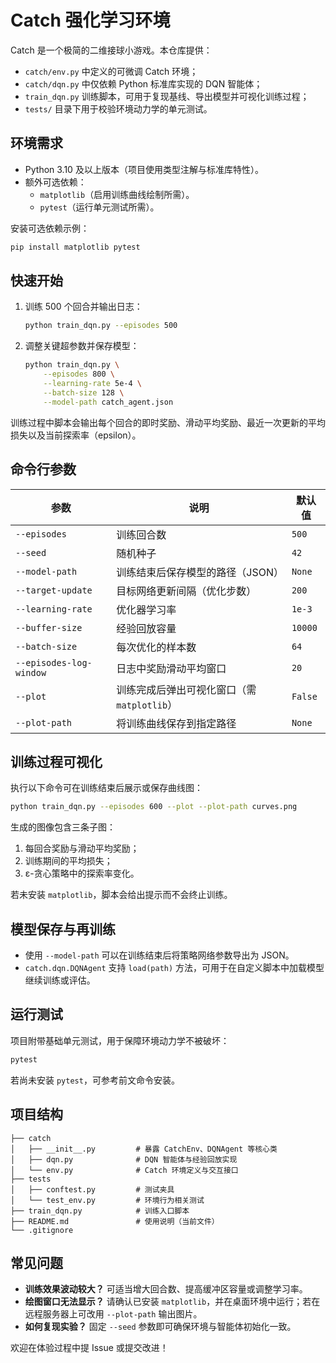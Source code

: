 ﻿# Catch 强化学习环境

Catch 是一个极简的二维接球小游戏。本仓库提供：

- `catch/env.py` 中定义的可微调 Catch 环境；
- `catch/dqn.py` 中仅依赖 Python 标准库实现的 DQN 智能体；
- `train_dqn.py` 训练脚本，可用于复现基线、导出模型并可视化训练过程；
- `tests/` 目录下用于校验环境动力学的单元测试。

## 环境需求

- Python 3.10 及以上版本（项目使用类型注解与标准库特性）。
- 额外可选依赖：
  - `matplotlib`（启用训练曲线绘制所需）。
  - `pytest`（运行单元测试所需）。

安装可选依赖示例：

```bash
pip install matplotlib pytest
```

## 快速开始

1. 训练 500 个回合并输出日志：
   ```bash
   python train_dqn.py --episodes 500
   ```
2. 调整关键超参数并保存模型：
   ```bash
   python train_dqn.py \
       --episodes 800 \
       --learning-rate 5e-4 \
       --batch-size 128 \
       --model-path catch_agent.json
   ```

训练过程中脚本会输出每个回合的即时奖励、滑动平均奖励、最近一次更新的平均损失以及当前探索率（epsilon）。

## 命令行参数

| 参数 | 说明 | 默认值 |
| --- | --- | --- |
| `--episodes` | 训练回合数 | `500` |
| `--seed` | 随机种子 | `42` |
| `--model-path` | 训练结束后保存模型的路径（JSON） | `None` |
| `--target-update` | 目标网络更新间隔（优化步数） | `200` |
| `--learning-rate` | 优化器学习率 | `1e-3` |
| `--buffer-size` | 经验回放容量 | `10000` |
| `--batch-size` | 每次优化的样本数 | `64` |
| `--episodes-log-window` | 日志中奖励滑动平均窗口 | `20` |
| `--plot` | 训练完成后弹出可视化窗口（需 `matplotlib`） | `False` |
| `--plot-path` | 将训练曲线保存到指定路径 | `None` |

## 训练过程可视化

执行以下命令可在训练结束后展示或保存曲线图：

```bash
python train_dqn.py --episodes 600 --plot --plot-path curves.png
```

生成的图像包含三条子图：

1. 每回合奖励与滑动平均奖励；
2. 训练期间的平均损失；
3. ε-贪心策略中的探索率变化。

若未安装 `matplotlib`，脚本会给出提示而不会终止训练。

## 模型保存与再训练

- 使用 `--model-path` 可以在训练结束后将策略网络参数导出为 JSON。
- `catch.dqn.DQNAgent` 支持 `load(path)` 方法，可用于在自定义脚本中加载模型继续训练或评估。

## 运行测试

项目附带基础单元测试，用于保障环境动力学不被破坏：

```bash
pytest
```

若尚未安装 `pytest`，可参考前文命令安装。

## 项目结构

```text
├── catch
│   ├── __init__.py         # 暴露 CatchEnv、DQNAgent 等核心类
│   ├── dqn.py              # DQN 智能体与经验回放实现
│   └── env.py              # Catch 环境定义与交互接口
├── tests
│   ├── conftest.py         # 测试夹具
│   └── test_env.py         # 环境行为相关测试
├── train_dqn.py            # 训练入口脚本
├── README.md               # 使用说明（当前文件）
└── .gitignore
```

## 常见问题

- **训练效果波动较大？** 可适当增大回合数、提高缓冲区容量或调整学习率。
- **绘图窗口无法显示？** 请确认已安装 `matplotlib`，并在桌面环境中运行；若在远程服务器上可改用 `--plot-path` 输出图片。
- **如何复现实验？** 固定 `--seed` 参数即可确保环境与智能体初始化一致。

欢迎在体验过程中提 Issue 或提交改进！
